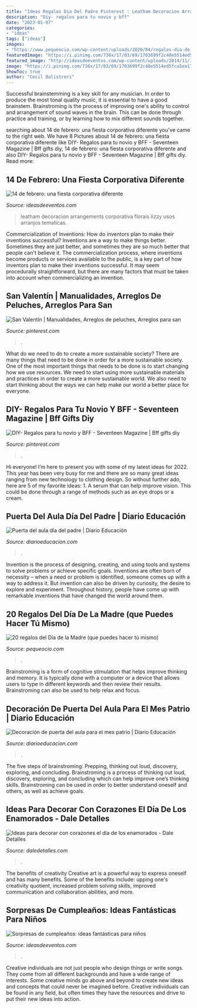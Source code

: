 ```yaml
---
title: "Ideas Regalos Dia Del Padre Pinterest : Leatham Decoracion Arrangements Corporativa Florais Lizzy Usos Arranjos Tematicas"
description: "Diy- regalos para tu novio y bff"
date: "2023-01-07"
categories:
- "ideas"
tags: ["ideas"]
images:
- "https://www.pequeocio.com/wp-content/uploads/2020/04/regalos-dia-de-la-madre-caseros.jpg"
featuredImage: "https://i.pinimg.com/736x/17/03/69/1703699f2c48e5514ed5fca5ea1739d7.jpg"
featured_image: "http://ideasdeeventos.com/wp-content/uploads/2014/11/14-de-febrero-decoracion-preciosa-flores.jpg"
image: "https://i.pinimg.com/736x/17/03/69/1703699f2c48e5514ed5fca5ea1739d7.jpg"
ShowToc: true
author: "Cecil Balistreri"
---
```



Successful brainstemming is a key skill for any musician. In order to produce the most tonal quality music, it is essential to have a good brainstem. Brainstroming is the process of improving one's ability to control and arrangement of sound waves in the brain. This can be done through practice and training, or by learning how to mix different sounds together.

	

		
searching about 14 de febrero: una fiesta corporativa diferente you've came to the right web. We have 8 Pictures about 14 de febrero: una fiesta corporativa diferente like DIY- Regalos para tu novio y BFF - Seventeen Magazine | Bff gifts diy, 14 de febrero: una fiesta corporativa diferente and also DIY- Regalos para tu novio y BFF - Seventeen Magazine | Bff gifts diy. Read more:
		
    
## 14 De Febrero: Una Fiesta Corporativa Diferente

<img loading=lazy src="http://ideasdeeventos.com/wp-content/uploads/2014/11/14-de-febrero-decoracion-preciosa-flores.jpg" onerror="this.onerror=null;this.src='https://tse1.mm.bing.net/th?id=OIP.8FGFFrG5Gm8QDsqbxp2qoQHaE8&amp;pid=15.1';" alt="14 de febrero: una fiesta corporativa diferente">

_Source: ideasdeeventos.com_

>leatham decoracion arrangements corporativa florais lizzy usos arranjos tematicas. 

	

Commercialization of Inventions: How do inventors plan to make their inventions successful?
Inventions are a way to make things better. Sometimes they are just better, and sometimes they are so much better that people can't believe it. The commercialization process, where inventions become products or services available to the public, is a key part of how inventors plan to make their inventions successful. It may seem procedurally straightforward, but there are many factors that must be taken into account when commercializing an invention.

    
## San Valentín | Manualidades, Arreglos De Peluches, Arreglos Para San

<img loading=lazy src="https://i.pinimg.com/736x/17/03/69/1703699f2c48e5514ed5fca5ea1739d7.jpg" onerror="this.onerror=null;this.src='https://tse3.mm.bing.net/th?id=OIP.j_3gAV7IIa_to_MaroqingHaNJ&amp;pid=15.1';" alt="San Valentín | Manualidades, Arreglos de peluches, Arreglos para san">

_Source: pinterest.com_

>. 

	

What do we need to do to create a more sustainable society?
There are many things that need to be done in order for a more sustainable society. One of the most important things that needs to be done is to start changing how we use resources. We need to start using more sustainable materials and practices in order to create a more sustainable world. We also need to start thinking about the ways we can help make our world a better place for everyone.

    
## DIY- Regalos Para Tu Novio Y BFF - Seventeen Magazine | Bff Gifts Diy

<img loading=lazy src="https://i.pinimg.com/736x/a4/30/21/a43021a4f2551eaec778ca65a39b58be.jpg" onerror="this.onerror=null;this.src='https://tse2.mm.bing.net/th?id=OIP.Lp_aMe6K6UaJcq9fo69pFQHaKM&amp;pid=15.1';" alt="DIY- Regalos para tu novio y BFF - Seventeen Magazine | Bff gifts diy">

_Source: pinterest.com_

>. 

	

Hi everyone! I’m here to present you with some of my latest ideas for 2022. This year has been very busy for me and there are so many great ideas ranging from new technology to clothing design. So without further ado, here are 5 of my favorite ideas: 1. A serum that can help improve vision. This could be done through a range of methods such as an eye drops or a cream. 
    
## Puerta Del Aula Día Del Padre | Diario Educación

<img loading=lazy src="https://diarioeducacion.com/wp-content/uploads/2019/05/puerta-papá-3.jpg" onerror="this.onerror=null;this.src='https://tse3.mm.bing.net/th?id=OIP.qWkFVNxk8rhGZ17aIIwecQAAAA&amp;pid=15.1';" alt="Puerta del aula día del padre | Diario Educación">

_Source: diarioeducacion.com_

>. 

	

Invention is the process of designing, creating, and using tools and systems to solve problems or achieve specific goals. Inventions are often born of necessity – when a need or problem is identified, someone comes up with a way to address it. But invention can also be driven by curiosity, the desire to explore and experiment. Throughout history, people have come up with remarkable inventions that have changed the world around them.

    
## 20 Regalos Del Día De La Madre (que Puedes Hacer Tú Mismo)

<img loading=lazy src="https://www.pequeocio.com/wp-content/uploads/2020/04/regalos-dia-de-la-madre-caseros.jpg" onerror="this.onerror=null;this.src='https://tse2.mm.bing.net/th?id=OIP.QnPPwTplyLs-wMZu_muc8QHaLH&amp;pid=15.1';" alt="20 regalos del Día de la Madre (que puedes hacer tú mismo)">

_Source: pequeocio.com_

>. 

	

Brainstroming is a form of cognitive stimulation that helps improve thinking and memory. It is typically done with a computer or a device that allows users to type in different keywords and then review their results. Brainstroming can also be used to help relax and focus.

    
## Decoración De Puerta Del Aula Para El Mes Patrio | Diario Educación

<img loading=lazy src="https://diarioeducacion.com/wp-content/uploads/2018/08/puertas-independencia-2.jpg" onerror="this.onerror=null;this.src='https://tse1.mm.bing.net/th?id=OIP.iLieK3PYLsTLF9UngNv4kgHaNK&amp;pid=15.1';" alt="Decoración de puerta del aula para el mes patrio | Diario Educación">

_Source: diarioeducacion.com_

>. 

	

The five steps of brainstroming: Prepping, thinking out loud, discovery, exploring, and concluding.
Brainstroming is a process of thinking out loud, discovery, exploring, and concluding which can help improve one’s thinking skills. Brainstroming can be used in order to better understand oneself and others, as well as achieve goals.

    
## Ideas Para Decorar Con Corazones El Día De Los Enamorados - Dale Detalles

<img loading=lazy src="https://i0.wp.com/www.daledetalles.com/wp-content/uploads/2018/01/decoracion-con-corazones8.jpg?resize=500%2C299" onerror="this.onerror=null;this.src='https://tse3.mm.bing.net/th?id=OIP.hgwGKYUyboz3dDnqfSaRAgHaEb&amp;pid=15.1';" alt="Ideas para decorar con corazones el día de los enamorados - Dale Detalles">

_Source: daledetalles.com_

>. 

	

The benefits of creativity
Creative art is a powerful way to express oneself and has many benefits. Some of the benefits include: upping one's creativity quotient, increased problem solving skills, improved communication and collaboration abilities, and more.

    
## Sorpresas De Cumpleaños: Ideas Fantásticas Para Niños

<img loading=lazy src="http://ideasdeeventos.com/wp-content/uploads/2015/03/fiesta-infantil-sopresas-de-cumpleanos-ideas-juegos.jpg" onerror="this.onerror=null;this.src='https://tse4.mm.bing.net/th?id=OIP.cPImDhQH_pciCKwIRwIvkQHaFj&amp;pid=15.1';" alt="Sorpresas de cumpleaños: ideas fantásticas para niños">

_Source: ideasdeeventos.com_

>. 

	

Creative individuals are not just people who design things or write songs. They come from all different backgrounds and have a wide range of interests. Some creative minds go above and beyond to create new ideas and concepts that could never be imagined before. Creative individuals can be found in any field, but often times they have the resources and drive to put their new ideas into action.

